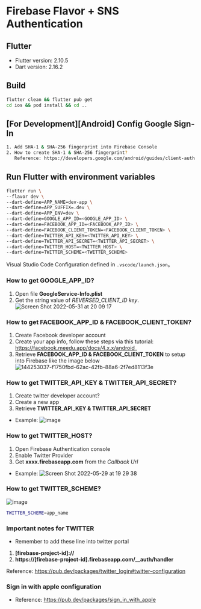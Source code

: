 # Firebase Flavor + SNS Authentication

## Flutter

- Flutter version: 2.10.5
- Dart version: 2.16.2

## Build

```sh
flutter clean && flutter pub get
cd ios && pod install && cd ..
```

## [For Development][Android] Config Google Sign-In

```sh
1. Add SHA-1 & SHA-256 fingerprint into Firebase Console
2. How to create SHA-1 & SHA-256 fingerprint?
   Reference: https://developers.google.com/android/guides/client-auth
```

## Run Flutter with environment variables

```sh
flutter run \
--flavor dev \
--dart-define=APP_NAME=dev-app \
--dart-define=APP_SUFFIX=.dev \
--dart-define=APP_ENV=dev \
--dart-define=GOOGLE_APP_ID=<GOOGLE_APP_ID> \
--dart-define=FACEBOOK_APP_ID=<FACEBOOK_APP_ID> \
--dart-define=FACEBOOK_CLIENT_TOKEN=<FACEBOOK_CLIENT_TOKEN> \
--dart-define=TWITTER_API_KEY=<TWITTER_API_KEY> \
--dart-define=TWITTER_API_SECRET=<TWITTER_API_SECRET> \
--dart-define=TWITTER_HOST=<TWITTER_HOST> \
--dart-define=TWITTER_SCHEME=<TWITTER_SCHEME>
```

Visual Studio Code Configuration defined in `.vscode/launch.json`。

### How to get GOOGLE_APP_ID?
   1. Open file **GoogleService-Info.plist**
   2. Get the string value of _REVERSED_CLIENT_ID key_.
![Screen Shot 2022-05-31 at 20 09 17](https://user-images.githubusercontent.com/40752908/171181174-42568ad1-f406-4b59-a523-7e5b3dac42a4.png) 


### How to get FACEBOOK_APP_ID & FACEBOOK_CLIENT_TOKEN?
1. Create Facebook developer account
2. Create your app info, follow these steps via this tutorial: https://facebook.meedu.app/docs/4.x.x/android_
3. Retrieve **FACEBOOK_APP_ID & FACEBOOK_CLIENT_TOKEN** to setup into Firebase like the image below
![144253037-f1750fbd-62ac-42fb-88a6-2f7ed8113f3e](https://user-images.githubusercontent.com/40752908/170867916-d6bf66e6-844a-40fb-b1e1-e0f9fb348179.png)

### How to get TWITTER_API_KEY & TWITTER_API_SECRET?
1. Create twitter developer account?
2. Create a new app
3. Retrieve **TWITTER_API_KEY & TWITTER_API_SECRET**

- Example:
![image](https://user-images.githubusercontent.com/40752908/171184863-a6067abd-7058-4082-850a-0ad52373be31.png)

### How to get TWITTER_HOST?
1. Open Firebase Authentication console
2. Enable Twitter Provider
3. Get **xxxx.firebaseapp.com** from the _Callback Url_

- Example:
![Screen Shot 2022-05-29 at 19 29 38](https://user-images.githubusercontent.com/40752908/170868463-4f18c14c-943c-40e0-b7ad-bdcdcb79d0cf.png)


### How to get TWITTER_SCHEME?
![image](https://user-images.githubusercontent.com/40752908/170868795-7a882704-3089-498b-ab93-6ec438489487.png)
```sh
TWITTER_SCHEME=app_name
```

### Important notes for TWITTER
- Remember to add these line into twitter portal

1. **[firebase-project-id]://**
2. **https://[firebase-project-id].firebaseapp.com/__auth/handler**

Reference: https://pub.dev/packages/twitter_login#twitter-configuration

### Sign in with apple configuration
- Reference: https://pub.dev/packages/sign_in_with_apple

